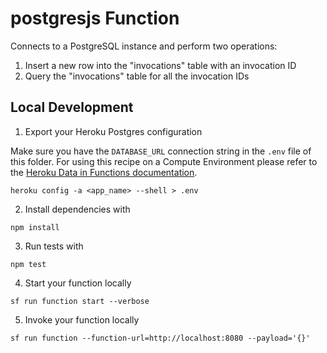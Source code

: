 # postgresjs Function

Connects to a PostgreSQL instance and perform two operations:

1.  Insert a new row into the "invocations" table with an invocation ID
2.  Query the "invocations" table for all the invocation IDs

## Local Development

1. Export your Heroku Postgres configuration

Make sure you have the `DATABASE_URL` connection string in the `.env` file of this folder. For using this recipe on a Compute Environment please refer to the [Heroku Data in Functions documentation](https://developer.salesforce.com/docs/platform/functions/guide/heroku-data.html).

```
heroku config -a <app_name> --shell > .env
```

2. Install dependencies with

```
npm install
```

3. Run tests with

```
npm test
```

4. Start your function locally

```
sf run function start --verbose
```

5. Invoke your function locally

```
sf run function --function-url=http://localhost:8080 --payload='{}'
```

